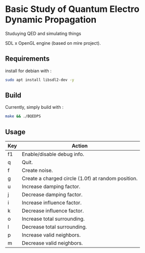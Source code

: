 # Basic Study of Quantum Electro Dynamic Propagation

Studuying QED and simulating things

SDL x OpenGL engine (based on mire project).

## Requirements

install for debian with :

```sh
sudo apt install libsdl2-dev -y
```

## Build

Currently, simply build with :

```sh
make && ./BQEDPS
```

## Usage

|Key|Action|
|-|-|
|f1|Enable/disable debug info.|
|q|Quit.|
|f|Create noise.|
|g|Create a charged circle (1.0f) at random position.|
|u|Increase damping factor.|
|j|Decrease damping factor.|
|i|Increase influence factor.|
|k|Decrease influence factor.|
|o|Increase total surrounding.|
|l|Decrease total surrounding.|
|p|Increase valid neighbors.|
|m|Decrease valid neighbors.|
